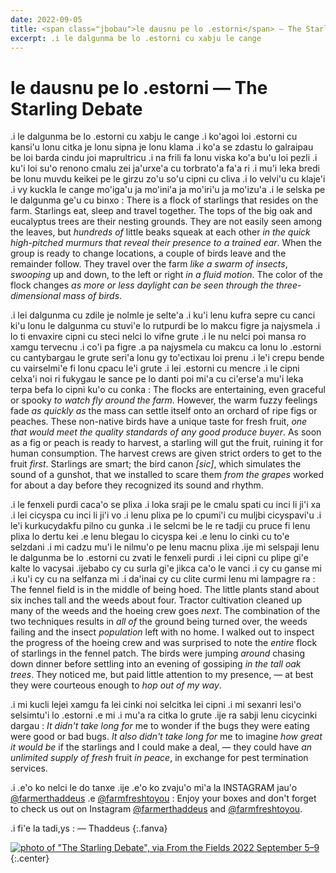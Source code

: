 ```yaml
---
date: 2022-09-05
title: <span class="jbobau">le dausnu pe lo .estorni</span> — The Starling Debate
excerpt: .i le dalgunma be lo .estorni cu xabju le cange
---
```


# <span class="jbobau">le dausnu pe lo .estorni</span> — The Starling Debate

.i le dalgunma be lo .estorni cu xabju le cange .i ko'agoi loi .estorni cu kansi'u lonu citka je lonu sipna je lonu klama .i ko'a se zdastu lo galraipau be loi barda cindu joi maprultricu .i na frili fa lonu viska ko'a bu'u loi pezli .i ku'i loi su'o renono cmalu zei ja'urxe'a cu torbrato'a fa'a ri .i mu'i leka bredi be lonu muvdu keikei pe le girzu zo'u so'u cipni cu cliva .i lo velvi'u cu klaje'i .i vy kuckla le cange mo'iga'u ja mo'ini'a ja mo'iri'u ja mo'izu'a .i le selska pe le dalgunma ge'u cu binxo
: There is a flock of starlings that resides on the farm. Starlings eat, sleep and travel together. The tops of the big oak and eucalyptus trees are their nesting grounds. They are not easily seen among the leaves, but _hundreds of_ little beaks squeak at each other _in the quick high-pitched murmurs that reveal their presence to a trained ear_. When the group is ready to change locations, a couple of birds leave and the remainder follow. They travel over the farm _like a swarm of insects_, _swooping_ up and down, to the left or right _in a fluid motion_. The color of the flock changes _as more or less daylight can be seen through the three-dimensional mass of birds_.

.i lei dalgunma cu zdile je nolmle je selte'a .i ku'i lenu kufra sepre cu canci ki'u lonu le dalgunma cu stuvi'e lo rutpurdi be lo makcu figre ja najysmela .i lo ti envaxire cipni cu steci nelci lo vifne grute .i le nu nelci poi mansa ro xamgu tervecnu .i co'i pa figre .a pa najysmela cu makcu ca lonu lo .estorni cu cantybargau le grute seri'a lonu gy to'ectixau loi prenu .i le'i crepu bende cu vairselmi'e fi lonu cpacu le'i grute .i lei .estorni cu mencre .i le cipni celxa'i noi ri fukygau le sance pe lo danti poi mi'a cu ci'erse'a mu'i leka terpa befa lo cipni ku'o cu conka
: The flocks are entertaining, even graceful or spooky _to watch fly around the farm_. However, the warm fuzzy feelings fade _as quickly as_ the mass can settle itself onto an orchard of ripe figs or peaches. These non-native birds have a unique taste for fresh fruit, _one that would meet the quality standards of any good produce buyer_. As soon as a fig or peach is ready to harvest, a starling will gut the fruit, ruining it for human consumption. The harvest crews are given strict orders to get to the fruit _first_. Starlings are smart; the bird canon _[sic]_, which simulates the sound of a gunshot, that we installed to scare them _from the grapes_ worked for about a day before they recognized its sound and rhythm.

.i le fenxeli purdi caca'o se plixa .i loka sraji pe le cmalu spati cu inci li ji'i xa .i lei cicyspa cu inci li ji'i vo .i lenu plixa pe lo cpumi'i cu muljbi cicyspavi'u .i le'i kurkucydakfu pilno cu gunka .i le selcmi be le re tadji cu pruce fi lenu plixa lo dertu kei .e lenu blegau lo cicyspa kei .e lenu lo cinki cu to'e selzdani .i mi cadzu mu'i le nilmu'o pe lenu macnu plixa .ije mi selspaji lenu le dalgunma be lo .estorni cu zvati le fenxeli purdi .i lei cipni cu plipe gi'e kalte lo vacysai .ijebabo cy cu surla gi'e jikca ca'o le vanci .i cy cu ganse mi .i ku'i cy cu na selfanza mi .i da'inai cy cu clite curmi lenu mi lampagre ra
: The fennel field is in the middle of being hoed. The little plants stand about six inches tall and the weeds about four. Tractor cultivation cleaned up many of the weeds and the hoeing crew goes _next_. The combination of the two techniques results in _all of_ the ground being turned over, the weeds failing and the insect _population_ left with no home. I walked out to inspect the progress of the hoeing crew and was surprised to note the _entire_ flock of starlings in the fennel patch. The birds were jumping _around_ chasing down dinner before settling into an evening of gossiping _in the tall oak trees_. They noticed me, but paid little attention to my presence, — at best they were courteous enough to _hop out of my way_.

.i mi kucli lejei xamgu fa lei cinki noi selcitka lei cipni .i mi sexanri lesi'o selsimtu'i lo .estorni .e mi .i mu'a ra citka lo grute .ije ra sabji lenu cicycinki dargau
: _It didn't take long for_ me to wonder if the bugs they were eating were good or bad bugs. _It also didn't take long for_ me to imagine _how great it would be_ if the starlings and I could make a deal, — they could have _an unlimited supply of fresh_ fruit _in peace_, in exchange for pest termination services.

.i .e'o ko nelci le do tanxe .ije .e'o ko zvaju'o mi'a la INSTAGRAM jau'o [@farmerthaddeus] .e [@farmfreshtoyou]
: Enjoy your boxes and don't forget to check us out on Instagram [@farmerthaddeus] and [@farmfreshtoyou].

.i fi'e la tadi,ys
: — Thaddeus
{:.fanva}

[![photo of "The Starling Debate", via _From the Fields_ 2022 September 5–9](https://i.imgur.com/XiNQcvdl.jpg)](https://i.imgur.com/XiNQcvd.jpg)
{:.center}

[@farmerthaddeus]: https://instagram.com/farmerthaddeus
[@farmfreshtoyou]: https://instagram.com/farmfreshtoyou
